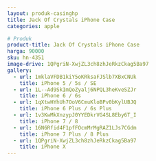```yaml
---
layout: produk-casinghp
title: Jack Of Crystals iPhone Case
categories: apple

# Produk
product-title: Jack Of Crystals iPhone Case
harga: 90000
sku: hn-4351
image-drive: 1QPgriN-XwjZL3ch8zhJeRkzCkag5Ba97
gallery:
  - url: 1mklaVFDB1kiY5oKRksaFJSlb7XBxCNUk
    title: iPhone 5 / 5s / SE
  - url: 1L--Ad9SkImQoZyalj6NPQL3heKveSZJr
    title: iPhone 6 / 6s
  - url: 1qXtwHYhUh7OoV6CmuKloBPv0bKylUBJQ
    title: iPhone 6 Plus / 6s Plus
  - url: 1v3KwMkXnzypJ0YYEDkrVG4SL8Eby6T_I
    title: iPhone 7 / 8
  - url: 16N6Rfid4F1pfFOcmMrMgRAZ1LJs7CGdm
    title: iPhone 7 Plus / 8 Plus
  - url: 1QPgriN-XwjZL3ch8zhJeRkzCkag5Ba97
    title: iPhone X
---
```

